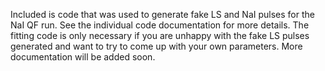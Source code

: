 Included is code that was used to generate fake LS and NaI pulses for the NaI QF run. See the individual code documentation for more details. The fitting code is only necessary if you are unhappy with the fake LS pulses generated and want to try to come up with your own parameters. More documentation will be added soon.
